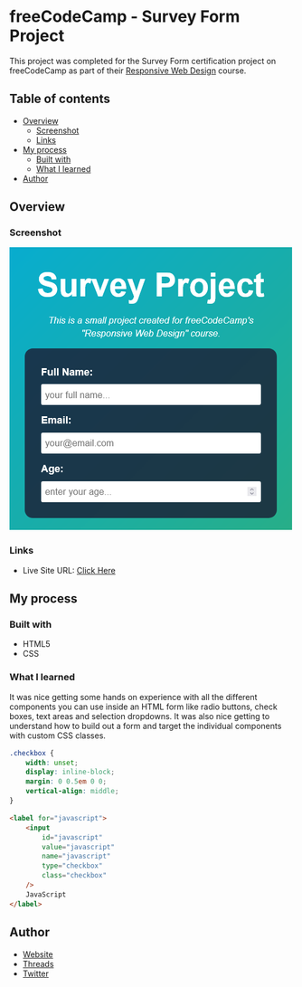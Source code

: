 # freeCodeCamp - Survey Form Project

This project was completed for the Survey Form certification project on freeCodeCamp as part of their [Responsive Web Design](https://www.freecodecamp.org/learn/2022/responsive-web-design) course.
## Table of contents

-   [Overview](#overview)
    -   [Screenshot](#screenshot)
    -   [Links](#links)
-   [My process](#my-process)
    -   [Built with](#built-with)
    -   [What I learned](#what-i-learned)
-   [Author](#author)

## Overview

### Screenshot

![](./images/Survey-Form-Build-a-Survey-Form-freeCodeCamp-org.png)

### Links

-   Live Site URL: [Click Here](https://imtypicalt.github.io/fcc-survey-form/)

## My process

### Built with

-   HTML5
-   CSS

### What I learned

It was nice getting some hands on experience with all the different components you can use inside an HTML form like radio buttons, check boxes, text areas and selection dropdowns. It was also nice getting to understand how to build out a form and target the individual components with custom CSS classes.

```css
.checkbox {
    width: unset;
    display: inline-block;
    margin: 0 0.5em 0 0;
    vertical-align: middle;
}
```

```html
<label for="javascript">
    <input
        id="javascript"
        value="javascript"
        name="javascript"
        type="checkbox"
        class="checkbox"
    />
    JavaScript
</label>
```

## Author

-   [Website](https://imtypicalt.github.io/portfolio/)
-   [Threads](https://www.threads.net/@imtypicalt)
-   [Twitter](https://twitter.com/imTypicalT)
